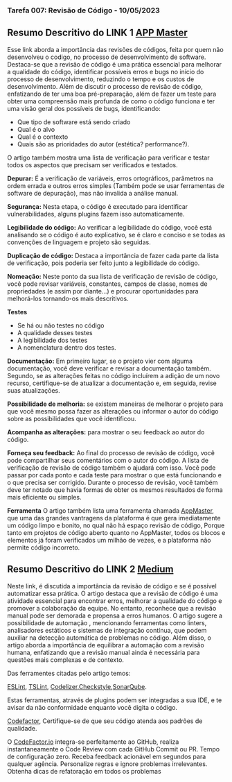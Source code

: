 ### Tarefa 007: Revisão de Código - 10/05/2023


## Resumo Descritivo do LINK 1 [APP Master](https://appmaster.io/pt/blog/revisoes-de-codigo)
  Esse link aborda a  importância das revisões de códigos, feita por quem não desenvolveu o codigo, no processo de desenvolvimento de software. Destaca-se que a revisão de código é uma prática essencial para melhorar a qualidade do código, identificar possíveis erros e bugs no início do processo de desenvolvimento, reduzindo o tempo e os custos de desenvolvimento. Além de discutir o processo de revisão de código, enfatizando de ter uma boa pré-preparação, além de fazer um teste para obter uma compreensão mais profunda de como o código funciona e ter uma visão geral dos possíveis de bugs, identificando:
  
*   Que tipo de software está sendo criado
*   Qual é o alvo
*   Qual é o contexto
*   Quais são as prioridades do autor (estética? performance?).

O artigo também mostra uma  lista de verificação para verificar e testar todos os aspectos que precisam ser verificados e testados.

**Depurar:** É a verificação de  variáveis, erros ortográficos, parâmetros na ordem errada e outros erros simples (Também pode se usar ferramentas de software de depuração), mas não invalida a análise manual.

**Segurança:** Nesta etapa, o código é executado para identificar vulnerabilidades, alguns plugins fazem isso automaticamente.

**Legibilidade do código:** Ao verificar a legibilidade do código, você está analisando se o código é auto explicativo, se é claro e conciso e se todas as convenções de linguagem e projeto são seguidas.

**Duplicação de código:**  Destaca a importância de fazer cada parte da lista de verificação, pois poderia ser feito junto a legibilidade do código.

**Nomeação:** Neste ponto da sua lista de verificação de revisão de código, você pode revisar variáveis, constantes, campos de classe, nomes de propriedades (e assim por diante...) e procurar oportunidades para melhorá-los tornando-os mais descritivos.

**Testes**
*   Se há ou não testes no código
*   A qualidade desses testes
*   A legibilidade dos testes
*   A nomenclatura dentro dos testes.

**Documentação:** Em primeiro lugar, se o projeto vier com alguma documentação, você deve verificar e revisar a documentação também. Segundo, se as alterações feitas no código incluírem a adição de um novo recurso, certifique-se de atualizar a documentação e, em seguida, revise suas atualizações.

**Possibilidade de melhoria:** se existem maneiras de melhorar o projeto para que você mesmo possa fazer as alterações ou informar o autor do código sobre as possibilidades que você identificou.

**Acompanha as alterações:**  para mostrar o seu feedback ao autor do código.

**Forneça seu feedback:** Ao final do processo de revisão de código, você pode compartilhar seus comentários com o autor do código. A lista de verificação de revisão de código também o ajudará com isso. Você pode passar por cada ponto e cada teste para mostrar o que está funcionando e o que precisa ser corrigido.
Durante o processo de revisão, você também deve ter notado que havia formas de obter os mesmos resultados de forma mais eficiente ou simples.

**Ferramenta**
O artigo também lista uma ferramenta chamada [AppMaster](https://appmaster.io/pt), que uma das grandes vantragens da plataforma é que gera imediatamente um código limpo e bonito, no qual não há espaço  revisão de código, Porque tanto em projetos de código aberto quanto no AppMaster, todos os blocos e elementos já foram verificados um milhão de vezes, e a plataforma não permite código incorreto. 

## Resumo Descritivo do LINK 2 [Medium](https://medium.com/codigorefinado/code-review-revis%C3%A3o-de-c%C3%B3digo-pode-ser-automatizada-ba5f25882774)
  Neste link, é discutida a importância da revisão de código e se é possível automatizar essa prática. O artigo destaca que a revisão de código é uma atividade essencial para encontrar erros, melhorar a qualidade do código e promover a colaboração da equipe. No entanto, reconhece que a revisão manual pode ser demorada e propensa a erros humanos. O artigo sugere a possibilidade de automação , mencionando ferramentas como linters, analisadores estáticos e sistemas de integração contínua, que podem auxiliar na detecção automática de problemas no código. Além disso, o artigo aborda a importância de equilibrar a automação com a revisão humana, enfatizando que a revisão manual ainda é necessária para questões mais complexas e de contexto.
  
  Das ferramentes citadas pelo artigo temos:
  
  [ESLint](https://eslint.org/), [TSLint](https://palantir.github.io/tslint/), [Codelizer](http://codelyzer.com/),[Checkstyle](https://checkstyle.sourceforge.io/),[SonarQube](https://www.sonarsource.com/products/sonarqube/).
  
  Estas ferramentas, através de plugins podem ser integradas a sua IDE, e te avisar da não conformidade enquanto você digita o código.
  
  [Codefactor](https://github.com/marketplace/codefactor), Certifique-se de que seu código atenda aos padrões de qualidade.
  
 O [CodeFactor.io](https://github.com/marketplace/codefactor) integra-se perfeitamente ao GitHub, realiza instantaneamente o Code Review com cada GitHub Commit ou PR. Tempo de configuração zero. Receba feedback acionável em segundos para qualquer agência. Personalize regras e ignore problemas irrelevantes. Obtenha dicas de refatoração em todos os problemas



